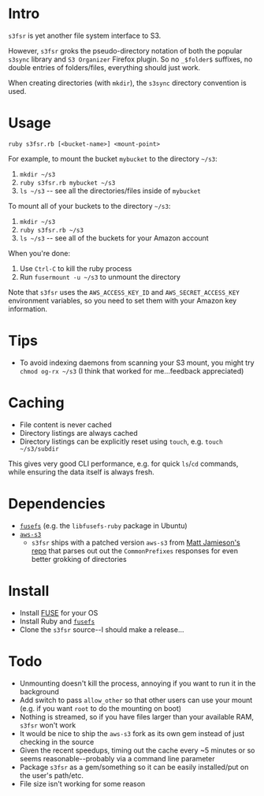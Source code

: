 
Intro
=====

`s3fsr` is yet another file system interface to S3.

However, `s3fsr` groks the pseudo-directory notation of both the popular `s3sync` library and `S3 Organizer` Firefox plugin. So no `_$folder$` suffixes, no double entries of folders/files, everything should just work.

When creating directories (with `mkdir`), the `s3sync` directory convention is used.

Usage
=====

`ruby s3fsr.rb [<bucket-name>] <mount-point>`

For example, to mount the bucket `mybucket` to the directory `~/s3`:

1. `mkdir ~/s3`
2. `ruby s3fsr.rb mybucket ~/s3`
3. `ls ~/s3` -- see all the directories/files inside of `mybucket`

To mount all of your buckets to the directory `~/s3`:

1. `mkdir ~/s3`
2. `ruby s3fsr.rb ~/s3`
3. `ls ~/s3` -- see all of the buckets for your Amazon account

When you're done:

1. Use `Ctrl-C` to kill the ruby process
2. Run `fusermount -u ~/s3` to unmount the directory

Note that `s3fsr` uses the `AWS_ACCESS_KEY_ID` and `AWS_SECRET_ACCESS_KEY` environment variables, so you need to set them with your Amazon key information.

Tips
====

* To avoid indexing daemons from scanning your S3 mount, you might try `chmod og-rx ~/s3` (I think that worked for me...feedback appreciated)

Caching
=======

* File content is never cached
* Directory listings are always cached
* Directory listings can be explicitly reset using `touch`, e.g. `touch ~/s3/subdir` 

This gives very good CLI performance, e.g. for quick `ls`/`cd` commands, while ensuring the data itself is always fresh.

Dependencies
============

* [`fusefs`](http://rubyforge.org/projects/fusefs/) (e.g. the `libfusefs-ruby` package in Ubuntu)
* [`aws-s3`](http://amazon.rubyforge.org/)
  * `s3fsr` ships with a patched version `aws-s3` from [Matt Jamieson's repo](http://github.com/mattjamieson/aws-s3) that parses out out the `CommonPrefixes` responses for even better grokking of directories

Install
=======

* Install [FUSE](http://fuse.sourceforge.net/) for your OS
* Install Ruby and [`fusefs`](http://rubyforge.org/projects/fusefs/)
* Clone the `s3fsr` source--I should make a release...

Todo
====

* Unmounting doesn't kill the process, annoying if you want to run it in the background
* Add switch to pass `allow_other` so that other users can use your mount (e.g. if you want `root` to do the mounting on boot)
* Nothing is streamed, so if you have files larger than your available RAM, `s3fsr` won't work
* It would be nice to ship the `aws-s3` fork as its own gem instead of just checking in the source
* Given the recent speedups, timing out the cache every ~5 minutes or so seems reasonable--probably via a command line parameter
* Package `s3fsr` as a gem/something so it can be easily installed/put on the user's path/etc.
* File size isn't working for some reason


